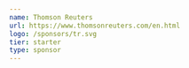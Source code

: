 ```yaml
---
name: Thomson Reuters
url: https://www.thomsonreuters.com/en.html
logo: /sponsors/tr.svg
tier: starter
type: sponsor
---
```

